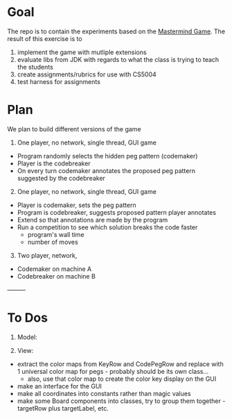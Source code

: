 # Goal

The repo is to contain the experiments based on the [Mastermind Game](https://en.wikipedia.org/wiki/Mastermind_(board_game)). The result of this 
exercise is to 

1. implement the game with mutliple extensions 
2. evaluate libs from JDK with regards to what the class is trying to teach the students 
3. create assignments/rubrics for use with CS5004 
4. test harness for assignments 

# Plan 

We plan to build different versions of the game 

1. One player, no network, single thread, GUI game 
  * Program randomly selects the hidden peg pattern (codemaker)
  * Player is the codebreaker 
  * On every turn codemaker annotates the proposed peg pattern suggested by the codebreaker
2. One player, no network, single thread, GUI game 
  * Player is codemaker, sets the peg pattern 
  * Program is codebreaker, suggests proposed pattern player annotates 
  * Extend so that annotations are made by the program 
  * Run a competition to see which solution breaks the code faster 
    * program's wall time 
    * number of moves 
3. Two player, network, 
  * Codemaker on machine A 
  * Codebreaker on machine B 

———
# To Dos

1. Model:


2. View:
  * extract the color maps from KeyRow and CodePegRow and replace with 1 universal color map for pegs - probably should be its own class…
    * also, use that color map to create the color key display on the GUI
  * make an interface for the GUI
  * make all coordinates into constants rather than magic values
  * make some Board components into classes, try to group them together - targetRow plus targetLabel, etc.





